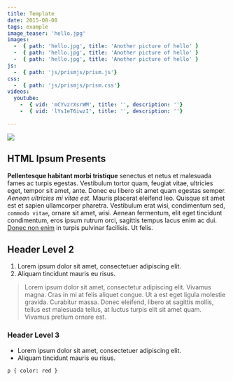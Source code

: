 ```yaml
---
title: Template
date: 2015-08-08
tags: example
image_teaser: 'hello.jpg'
images:
  -  { path: 'hello.jpg', title: 'Another picture of hello' }
  -  { path: 'hello.jpg', title: 'Another picture of hello' }
  -  { path: 'hello.jpg', title: 'Another picture of hello' }
js:
  -  { path: 'js/prismjs/prism.js'}
css:
  -  { path: 'js/prismjs/prism.css'}
videos:
  youtube:
    -  { vid: 'mCYvzrXsrWM', title: '', description: ''}
    -  { vid: 'lYs1eT6iwzI', title: '', description: ''}

---
```

<div class="picture">
  <img src="@@gruntfile_global_path/blog/images/full_body/hello.jpg" />
</div>
<h2>HTML Ipsum Presents</h2>
         
<p><strong>Pellentesque habitant morbi tristique</strong> senectus et netus et malesuada fames ac turpis egestas. Vestibulum tortor quam, feugiat vitae, ultricies eget, tempor sit amet, ante. Donec eu libero sit amet quam egestas semper. <em>Aenean ultricies mi vitae est.</em> Mauris placerat eleifend leo. Quisque sit amet est et sapien ullamcorper pharetra. Vestibulum erat wisi, condimentum sed, <code>commodo vitae</code>, ornare sit amet, wisi. Aenean fermentum, elit eget tincidunt condimentum, eros ipsum rutrum orci, sagittis tempus lacus enim ac dui. <a href="#">Donec non enim</a> in turpis pulvinar facilisis. Ut felis.</p>

<h2>Header Level 2</h2>
         
<ol>
   <li>Lorem ipsum dolor sit amet, consectetuer adipiscing elit.</li>
   <li>Aliquam tincidunt mauris eu risus.</li>
</ol>

<blockquote><p>Lorem ipsum dolor sit amet, consectetur adipiscing elit. Vivamus magna. Cras in mi at felis aliquet congue. Ut a est eget ligula molestie gravida. Curabitur massa. Donec eleifend, libero at sagittis mollis, tellus est malesuada tellus, at luctus turpis elit sit amet quam. Vivamus pretium ornare est.</p></blockquote>

<h3>Header Level 3</h3>

<ul>
   <li>Lorem ipsum dolor sit amet, consectetuer adipiscing elit.</li>
   <li>Aliquam tincidunt mauris eu risus.</li>
</ul>

<pre class="blog__code-snippet"><code class="language-css line-numbers">p { color: red }</code></pre>
